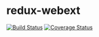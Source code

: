 # redux-webext

[![Build Status](https://travis-ci.org/ivantsov/redux-webext.svg?branch=master)](https://travis-ci.org/ivantsov/redux-ext)
[![Coverage Status](https://coveralls.io/repos/github/ivantsov/redux-webext/badge.svg?branch=master)](https://coveralls.io/github/ivantsov/redux-ext?branch=master)

